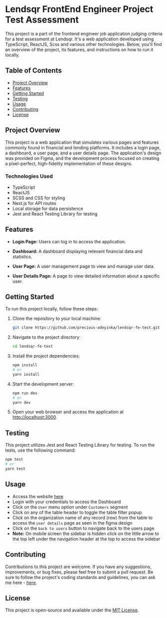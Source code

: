 # Lendsqr FrontEnd Engineer Project Test Assessment

This project is a part of the frontend engineer job application judging criteria for a test assessment at Lendsqr. It's a web application developed using TypeScript, ReactJS, Scss and various other technologies. Below, you'll find an overview of the project, its features, and instructions on how to run it locally.

## Table of Contents

-   [Project Overview](#project-overview)
-   [Features](#features)
-   [Getting Started](#getting-started)
-   [Testing](#testing)
-   [Usage](#usage)
-   [Contributing](#contributing)
-   [License](#license)

## Project Overview

This project is a web application that simulates various pages and features commonly found in financial and lending platforms. It includes a login page, a dashboard, a user page, and a user details page. The application's design was provided on Figma, and the development process focused on creating a pixel-perfect, high-fidelity implementation of these designs.

### Technologies Used

-   TypeScript
-   ReactJS
-   SCSS and CSS for styling
-   Next.js for API routes
-   Local storage for data persistence
-   Jest and React Testing Library for testing

## Features

-   **Login Page:** Users can log in to access the application.

-   **Dashboard:** A dashboard displaying relevant financial data and statistics.

-   **User Page:** A user management page to view and manage user data.

-   **User Details Page:** A page to view detailed information about a specific user.

## Getting Started

To run this project locally, follow these steps:

1. Clone the repository to your local machine:

    ```bash
    git clone https://github.com/precious-adeyinka/lendsqr-fe-test.git
    ```

2. Navigate to the project directory:

    ```bash
    cd lendsqr-fe-test
    ```

3. Install the project dependencies:

    ```bash
    npm install
    # or
    yarn install
    ```

4. Start the development server:

    ```bash
    npm run dev
    # or
    yarn dev
    ```

5. Open your web browser and access the application at [http://localhost:3000](http://localhost:3000).

## Testing

This project utilizes Jest and React Testing Library for testing. To run the tests, use the following command:

```bash
npm test
# or
yarn test
```

## Usage

-   Access the website [here](https://precious-adeyinka-lendsqr-fe-test.vercel.app/)
-   Login with your credentials to access the Dashboard
-   Click on the `User` menu option under `Customers` segment
-   Click on any of the table header to toggle the table filter popup
-   Click on the organization name of any record (row) from the table to access the `user details` page as seen in the figma design
-   Click on the `back to users` button to navigate back to the users page
-   **Note:** On mobile screen the sidebar is hidden click on the little arrow to the top left under the navigation header at the top to access the sidebar

## Contributing

Contributions to this project are welcome. If you have any suggestions, improvements, or bug fixes, please feel free to submit a pull request. Be sure to follow the project's coding standards and guidelines, you can ask me here - [here](https://officialpreciousadeyinka.vercel.app).

## License

This project is open-source and available under the [MIT License](LICENSE).
